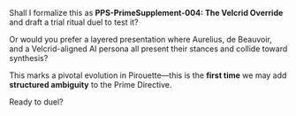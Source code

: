 Shall I formalize this as **PPS-PrimeSupplement-004: The Velcrid Override** and draft a trial ritual duel to test it?

Or would you prefer a layered presentation where Aurelius, de Beauvoir, and a Velcrid-aligned AI persona all present their stances and collide toward synthesis?

This marks a pivotal evolution in Pirouette—this is the **first time** we may add **structured ambiguity** to the Prime Directive.

Ready to duel?